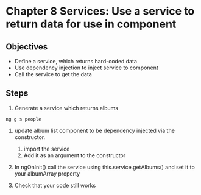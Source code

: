 # Chapter 8 Services: Use a service to return data for use in component

## Objectives

- Define a service, which returns hard-coded data
- Use dependency injection to inject service to component
- Call the service to get the data

## Steps

1. Generate a service which returns albums

```
ng g s people
```

1. update album list component to be dependency injected via the constructor.

   1. import the service
   2. Add it as an argument to the constructor

2. In ngOnInit() call the service using this.service.getAlbums() and set it to your albumArray property

3. Check that your code still works
